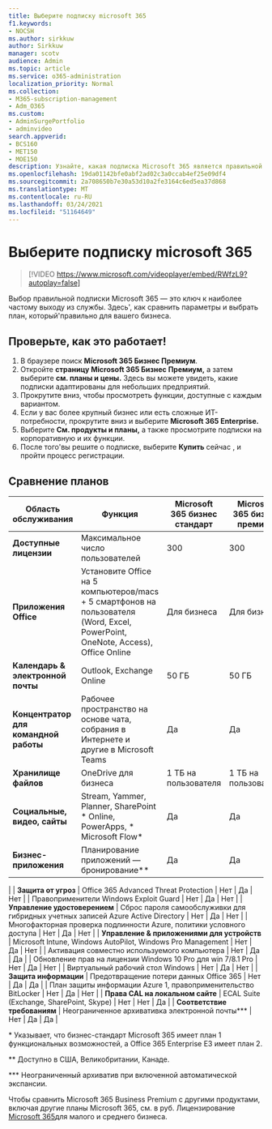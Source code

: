 ```yaml
---
title: Выберите подписку microsoft 365
f1.keywords:
- NOCSH
ms.author: sirkkuw
author: Sirkkuw
manager: scotv
audience: Admin
ms.topic: article
ms.service: o365-administration
localization_priority: Normal
ms.collection:
- M365-subscription-management
- Adm_O365
ms.custom:
- AdminSurgePortfolio
- adminvideo
search.appverid:
- BCS160
- MET150
- MOE150
description: Узнайте, какая подписка Microsoft 365 является правильной для вашей организации.
ms.openlocfilehash: 19da01142bfe0abf2ad02c3a0ccab4ef25e09df4
ms.sourcegitcommit: 2a708650b7e30a53d10a2fe3164c6ed5ea37d868
ms.translationtype: MT
ms.contentlocale: ru-RU
ms.lasthandoff: 03/24/2021
ms.locfileid: "51164649"
---
```

# <a name="choose-a-microsoft-365-subscription"></a>Выберите подписку microsoft 365

> [!VIDEO https://www.microsoft.com/videoplayer/embed/RWfzL9?autoplay=false]

Выбор правильной подписки Microsoft 365 — это ключ к наиболее частому выходу из службы. Здесь&#39;, как сравнить параметры и выбрать план, который&#39;правильно для вашего бизнеса.

## <a name="try-it"></a>Проверьте, как это работает!

1. В браузере поиск  **Microsoft 365 Бизнес Премиум**.
2. Откройте **страницу Microsoft 365 Бизнес Премиум,** а затем выберите **см. планы и цены.** Здесь вы можете увидеть, какие подписки адаптированы для небольших предприятий.
3. Прокрутите вниз, чтобы просмотреть функции, доступные с каждым вариантом.
4. Если у вас более крупный бизнес или есть сложные ИТ-потребности, прокрутите вниз и выберите **Microsoft 365 Enterprise.**
5. Выберите  **См. продукты и планы,** а также просмотрите подписки на корпоративную и их функции.
6. После того&#39;вы решите о подписке, выберите  **Купить** сейчас , и пройти процесс регистрации.

## <a name="compare-plans"></a>Сравнение планов

| **Область обслуживания** | **Функция** | **Microsoft 365 бизнес стандарт** | **Microsoft 365 бизнес премиум** | **Office 365 корпоративный E3** |
| --- | --- | --- | --- | --- |
| **Доступные лицензии** | Максимальное число пользователей | 300 | 300 | Без ограничений |
| **Приложения Office** | Установите Office на 5 компьютеров/macs + 5 смартфонов на пользователя (Word, Excel, PowerPoint, OneNote, Access), Office Online | Для бизнеса | Для бизнеса | ProPlus |
| **Календарь &amp; электронной почты** | Outlook, Exchange Online | 50 ГБ | 50 ГБ | 100 ГБ |
| **Концентратор для командной работы** | Рабочее пространство на основе чата, собрания в Интернете и другие в Microsoft Teams | Да | Да | Да |
| **Хранилище файлов** | OneDrive для бизнеса | 1 ТБ на пользователя | 1 ТБ на пользователя | Без ограничений |
| **Социальные, видео, сайты** | Stream, Yammer, Planner, SharePoint \* Online, PowerApps, \* Microsoft Flow\* | Да | Да | Да |
| **Бизнес-приложения** | Планирование приложений — бронирование\*\* | Да | Да | Да |
|
| **Защита от угроз** | Office 365 Advanced Threat Protection | Нет | Да | Нет |
 | Правоприменители Windows Exploit Guard | Нет | Да | Нет |
| **Управление удостоверением** | Сброс пароля самообслуживки для гибридных учетных записей Azure Active Directory | Нет | Да | Нет |
 | Многофакторная проверка подлинности Azure, политики условного доступа | Нет | Да | Нет |
| **Управление &amp; приложениями для устройств** | Microsoft Intune, Windows AutoPilot, Windows Pro Management | Нет | Да | Нет |
 | Активация совместно используемого компьютера | Нет | Да | Да |
 | Обновление прав на лицензии Windows 10 Pro для win 7/8.1 Pro | Нет | Да | Нет |
 | Виртуальный рабочий стол Windows | Нет | Да | Нет |
| **Защита информации** | Предотвращение потери данных Office 365 | Нет | Да | Да |
 | План защиты информации Azure 1, правоприменительство BitLocker | Нет | Да | Нет |
| **Права CAL на локальном сайте** | ECAL Suite (Exchange, SharePoint, Skype) | Нет | Нет | Да |
| **Соответствие требованиям** | Неограниченное архивативка электронной почты\*\*\* | Нет | Да | Да |

\* Указывает, что бизнес-стандарт Microsoft 365 имеет план 1 функциональных возможностей, а Office 365 Enterprise E3 имеет план 2.

\*\* Доступно в США, Великобритании, Канаде.

\*\*\* Неограниченный архиватив при включенной автоматической экспансии.

Чтобы сравнить Microsoft 365 Business Premium с другими продуктами, включая другие планы Microsoft 365, см. в руб. Лицензирование [Microsoft 365](/office365/servicedescriptions/microsoft-365-service-descriptions/licensing-microsoft-365-in-smb)для малого и среднего бизнеса.